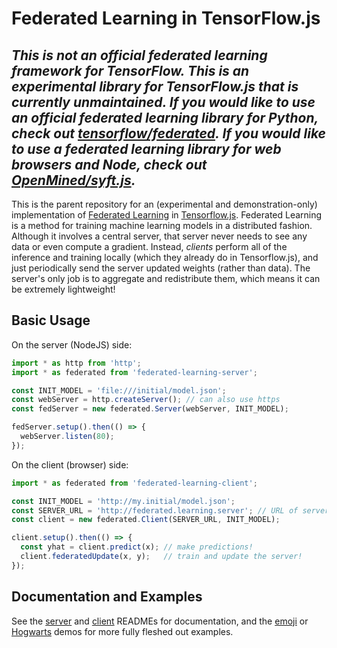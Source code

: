 # Federated Learning in TensorFlow.js

## *This is not an official federated learning framework for TensorFlow. This is an experimental library for TensorFlow.js that is currently ***unmaintained***. If you would like to use an official federated learning library for Python, check out [tensorflow/federated](https://github.com/tensorflow/federated). If you would like to use a federated learning library for web browsers and Node, check out [OpenMined/syft.js](https://github.com/OpenMined/syft.js).*

This is the parent repository for an (experimental and demonstration-only)
implementation of [Federated
Learning](https://ai.googleblog.com/2017/04/federated-learning-collaborative.html)
in [Tensorflow.js](https://js.tensorflow.org/). Federated Learning is a
method for training machine learning models in a distributed fashion.
Although it involves a central server, that server never needs to see any
data or even compute a gradient. Instead, _clients_ perform all of the
inference and training locally (which they already do in Tensorflow.js), and
just periodically send the server updated weights (rather than data). The
server's only job is to aggregate and redistribute them, which means it can
be extremely lightweight!

## Basic Usage

On the server (NodeJS) side:

```js
import * as http from 'http';
import * as federated from 'federated-learning-server';

const INIT_MODEL = 'file:///initial/model.json';
const webServer = http.createServer(); // can also use https
const fedServer = new federated.Server(webServer, INIT_MODEL);

fedServer.setup().then(() => {
  webServer.listen(80);
});
```

On the client (browser) side:

```js
import * as federated from 'federated-learning-client';

const INIT_MODEL = 'http://my.initial/model.json';
const SERVER_URL = 'http://federated.learning.server'; // URL of server above
const client = new federated.Client(SERVER_URL, INIT_MODEL);

client.setup().then(() => {
  const yhat = client.predict(x); // make predictions!
  client.federatedUpdate(x, y);   // train and update the server!
});
```

## Documentation and Examples

See the [server](./src/server) and [client](./src/client)
READMEs for documentation, and the [emoji](./demo/emoji_hunt) or
[Hogwarts](./demo/audio) demos for more fully fleshed out examples.
